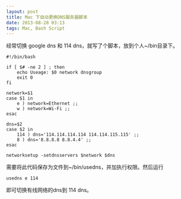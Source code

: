 ```yaml
---
layout: post
title: Mac 下自动更换DNS服务器脚本
date: 2013-08-28 03:13
tags: Mac, Bash Script
---
```


经常切换 google dns 和 114 dns，就写了个脚本，放到个人~/bin目录下。

	#!/bin/bash

	if [ $# -ne 2 ] ; then
	    echo Useage: $0 network dnsgroup
	    exit 0
	fi

	network=$1
	case $1 in
	    e ) network=Ethernet ;;
	    w ) network=Wi-Fi ;;
	esac

	dns=$2
	case $2 in
	    114 ) dns='114.114.114.114 114.114.115.115' ;;
	    8 ) dns='8.8.8.8 8.8.4.4' ;;
	esac

	networksetup -setdnsservers $network $dns

需要将此代码保存为文件到~/bin/usedns，并加执行权限。然后运行

	usedns e 114

即可切换有线网络的dns到 114 dns。